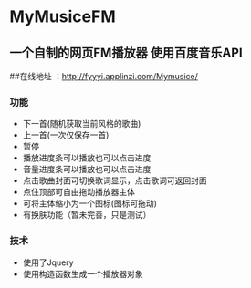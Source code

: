 # MyMusiceFM
## 一个自制的网页FM播放器 使用百度音乐API
##在线地址 ：http://fyyyi.applinzi.com/Mymusice/
### 功能
* 下一首(随机获取当前风格的歌曲)
* 上一首(一次仅保存一首)
* 暂停
* 播放进度条可以播放也可以点击进度
* 音量进度条可以播放也可以点击进度
* 点击歌曲封面可切换歌词显示，点击歌词可返回封面
* 点住顶部可自由拖动播放器主体
* 可将主体缩小为一个图标(图标可拖动)
* 有换肤功能（暂未完善，只是测试）

### 技术
* 使用了Jquery
* 使用构造函数生成一个播放器对象

